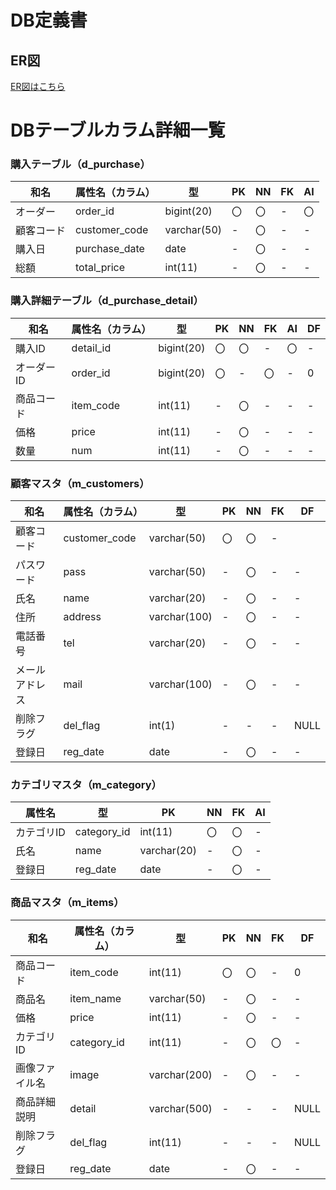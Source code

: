 # DB定義書
## ER図
[ER図はこちら](https://github.com/Aso2001160/2021sys-design/blob/main/sampleER.md"ER図はこちら")

# DBテーブルカラム詳細一覧

### 購入テーブル（d_purchase）
|和名|属性名（カラム）|型|PK|NN|FK|AI|
|----|-----|--|--|--|--|--|
|オーダー|order_id|bigint(20)|〇|〇|-|〇|
|顧客コード|customer_code|varchar(50)|-|〇|-|-|
|購入日|purchase_date|date|-|〇|-|-|
|総額|total_price|int(11)|-|〇|-|-|

### 購入詳細テーブル（d_purchase_detail）
|和名|属性名（カラム）|型|PK|NN|FK|AI|DF|
|----|-----|--|--|--|--|--|--|
|購入ID|detail_id|bigint(20)|〇|〇|-|〇|-|
|オーダーID|order_id|bigint(20)|〇|-|〇|-|0|
|商品コード|item_code|int(11)|-|〇|-|-|-|
|価格|price|int(11)|-|〇|-|-|-|
|数量|num|int(11)|-|〇|-|-|-|

### 顧客マスタ（m_customers）
|和名|属性名（カラム）|型|PK|NN|FK|DF|
|----|-----|--|--|--|--|--|
|顧客コード|customer_code|varchar(50)|〇|〇|-||
|パスワード|pass|varchar(50)|-|〇|-|-|
|氏名|name|varchar(20)|-|〇|-|-|
|住所|address|varchar(100)|-|〇|-|-|
|電話番号|tel|varchar(20)|-|〇|-|-|
|メールアドレス|mail|varchar(100)|-|〇|-|-|
|削除フラグ|del_flag|int(1)|-|-|-|NULL|
|登録日|reg_date|date|-|〇|-|-|

### カテゴリマスタ（m_category）
|属性名|型|PK|NN|FK|AI|
|-----|--|--|--|--|--|
|カテゴリID|category_id|int(11)|〇|〇|-|〇|
|氏名|name|varchar(20)|-|〇|-|-|
|登録日|reg_date|date|-|〇|-|-|

### 商品マスタ（m_items）
|和名|属性名（カラム）|型|PK|NN|FK|DF|
|----|-----|--|--|--|--|--|
|商品コード|item_code|int(11)|〇|〇|-|0|
|商品名|item_name|varchar(50)|-|〇|-|-|
|価格|price|int(11)|-|〇|-|-|
|カテゴリID|category_id|int(11)|-|〇|〇|-|
|画像ファイル名|image|varchar(200)|-|〇|-|-|
|商品詳細説明|detail|varchar(500)|-|-|-|NULL|
|削除フラグ|del_flag|int(11)|-|-|-|NULL|
|登録日|reg_date|date|-|〇|-|-|
